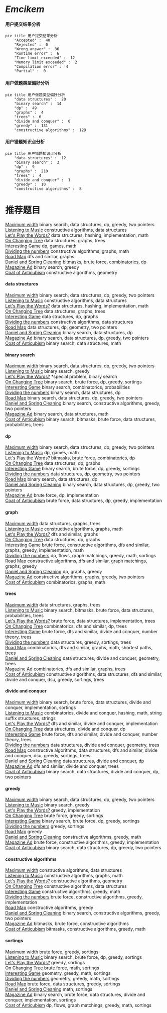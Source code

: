 # _Emcikem_
<!-- tabs:start -->
#### **用户提交结果分析**

```mermaid
pie title 用户提交结果分析
    "Accepted" :  40
    "Rejected" :  0
    "Wrong answer" :  36
    "Runtime error" :  6
    "Time limit exceeded" :  12
    "Memory limit exceeded" :  2
    "Compilation error" :  4
    "Partial" :  0
```
#### **用户做题类型偏好分析**

```mermaid
pie title 用户做题类型偏好分析
    "data structures" :  20
    "binary search" :  14
    "dp" :  49
    "graphs" :  4
    "trees" :  6
    "divide and conquer" :  0
    "greedy" :  131
    "constructive algorithms" :  129
```
#### **用户错题知识点分析**

```mermaid
pie title 用户错题知识点分析
    "data structures" :  12
    "binary search" :  3
    "dp" :  9
    "graphs" :  210
    "trees" :  4
    "divide and conquer" :  1
    "greedy" :  10
    "constructive algorithms" :  8
```
<!-- tabs:end -->
# 推荐题目
[Maximum width](http://codeforces.com/problemset/problem/1492/C)		binary search,
                        data structures,
                        dp,
                        greedy,
                        two pointers		  
[Listening to Music](http://codeforces.com/problemset/problem/543/E)		constructive algorithms,
                        data structures		  
[Let's Play the Words?](http://codeforces.com/problemset/problem/1277/D)		data structures,
                        hashing,
                        implementation,
                        math		  
[On Changing Tree](http://codeforces.com/problemset/problem/396/C)		data structures,
                        graphs,
                        trees		  
[Interesting Game](http://codeforces.com/problemset/problem/87/C)		dp,
                        games,
                        math		  
[Dividing the numbers](http://codeforces.com/problemset/problem/899/C)		constructive algorithms,
                        graphs,
                        math		  
[Road Map](http://codeforces.com/problemset/problem/34/D)		dfs and similar,
                        graphs		  
[Daniel and Spring Cleaning](http://codeforces.com/problemset/problem/1245/F)		bitmasks,
                        brute force,
                        combinatorics,
                        dp		  
[Magazine Ad](http://codeforces.com/problemset/problem/803/D)		binary search,
                        greedy		  
[Coat of Anticubism](http://codeforces.com/problemset/problem/667/B)		constructive algorithms,
                        geometry		  
<!-- tabs:start -->
#### **data structures**
[Maximum width](http://codeforces.com/problemset/problem/1492/C)		binary search,
                        data structures,
                        dp,
                        greedy,
                        two pointers		  
[Listening to Music](http://codeforces.com/problemset/problem/543/E)		constructive algorithms,
                        data structures		  
[Let's Play the Words?](http://codeforces.com/problemset/problem/1277/D)		data structures,
                        hashing,
                        implementation,
                        math		  
[On Changing Tree](http://codeforces.com/problemset/problem/396/C)		data structures,
                        graphs,
                        trees		  
[Interesting Game](http://codeforces.com/problemset/problem/1407/D)		data structures,
                        dp,
                        graphs		  
[Dividing the numbers](http://codeforces.com/problemset/problem/1023/D)		constructive algorithms,
                        data structures		  
[Road Map](http://codeforces.com/problemset/problem/243/D)		data structures,
                        dp,
                        geometry,
                        two pointers		  
[Daniel and Spring Cleaning](http://codeforces.com/problemset/problem/1476/F)		binary search,
                        data structures,
                        dp		  
[Magazine Ad](http://codeforces.com/problemset/problem/1492/C)		binary search,
                        data structures,
                        dp,
                        greedy,
                        two pointers		  
[Coat of Anticubism](http://codeforces.com/problemset/problem/1490/G)		binary search,
                        data structures,
                        math		  
#### **binary search**
[Maximum width](http://codeforces.com/problemset/problem/1492/C)		binary search,
                        data structures,
                        dp,
                        greedy,
                        two pointers		  
[Listening to Music](http://codeforces.com/problemset/problem/803/D)		binary search,
                        greedy		  
[Let's Play the Words?](http://codeforces.com/problemset/problem/1170/E)		*special problem,
                        binary search		  
[On Changing Tree](http://codeforces.com/problemset/problem/830/A)		binary search,
                        brute force,
                        dp,
                        greedy,
                        sortings		  
[Interesting Game](http://codeforces.com/problemset/problem/1418/E)		binary search,
                        combinatorics,
                        probabilities		  
[Dividing the numbers](http://codeforces.com/problemset/problem/1476/F)		binary search,
                        data structures,
                        dp		  
[Road Map](http://codeforces.com/problemset/problem/1492/C)		binary search,
                        data structures,
                        dp,
                        greedy,
                        two pointers		  
[Daniel and Spring Cleaning](http://codeforces.com/problemset/problem/1463/D)		binary search,
                        constructive algorithms,
                        greedy,
                        two pointers		  
[Magazine Ad](http://codeforces.com/problemset/problem/1490/G)		binary search,
                        data structures,
                        math		  
[Coat of Anticubism](http://codeforces.com/problemset/problem/1479/D)		binary search,
                        bitmasks,
                        brute force,
                        data structures,
                        probabilities,
                        trees		  
#### **dp**
[Maximum width](http://codeforces.com/problemset/problem/1492/C)		binary search,
                        data structures,
                        dp,
                        greedy,
                        two pointers		  
[Listening to Music](http://codeforces.com/problemset/problem/87/C)		dp,
                        games,
                        math		  
[Let's Play the Words?](http://codeforces.com/problemset/problem/1245/F)		bitmasks,
                        brute force,
                        combinatorics,
                        dp		  
[On Changing Tree](http://codeforces.com/problemset/problem/1407/D)		data structures,
                        dp,
                        graphs		  
[Interesting Game](http://codeforces.com/problemset/problem/830/A)		binary search,
                        brute force,
                        dp,
                        greedy,
                        sortings		  
[Dividing the numbers](http://codeforces.com/problemset/problem/243/D)		data structures,
                        dp,
                        geometry,
                        two pointers		  
[Road Map](http://codeforces.com/problemset/problem/1476/F)		binary search,
                        data structures,
                        dp		  
[Daniel and Spring Cleaning](http://codeforces.com/problemset/problem/1492/C)		binary search,
                        data structures,
                        dp,
                        greedy,
                        two pointers		  
[Magazine Ad](https://codeforces.com/contest/1457/problem/C)		brute force,
                        dp,
                        implementation		  
[Coat of Anticubism](http://codeforces.com/problemset/problem/1491/C)		brute force,
                        data structures,
                        dp,
                        greedy,
                        implementation		  
#### **graph**
[Maximum width](http://codeforces.com/problemset/problem/396/C)		data structures,
                        graphs,
                        trees		  
[Listening to Music](http://codeforces.com/problemset/problem/899/C)		constructive algorithms,
                        graphs,
                        math		  
[Let's Play the Words?](http://codeforces.com/problemset/problem/34/D)		dfs and similar,
                        graphs		  
[On Changing Tree](http://codeforces.com/problemset/problem/1407/D)		data structures,
                        dp,
                        graphs		  
[Interesting Game](http://codeforces.com/problemset/problem/1487/C)		brute force,
                        constructive algorithms,
                        dfs and similar,
                        graphs,
                        greedy,
                        implementation,
                        math		  
[Dividing the numbers](http://codeforces.com/problemset/problem/1437/C)		dp,
                        flows,
                        graph matchings,
                        greedy,
                        math,
                        sortings		  
[Road Map](http://codeforces.com/problemset/problem/1470/D)		constructive algorithms,
                        dfs and similar,
                        graph matchings,
                        graphs,
                        greedy		  
[Daniel and Spring Cleaning](http://codeforces.com/problemset/problem/1476/C)		dp,
                        graphs,
                        greedy		  
[Magazine Ad](http://codeforces.com/problemset/problem/1304/D)		constructive algorithms,
                        graphs,
                        greedy,
                        two pointers		  
[Coat of Anticubism](http://codeforces.com/problemset/problem/1475/C)		combinatorics,
                        graphs,
                        math		  
#### **trees**
[Maximum width](http://codeforces.com/problemset/problem/396/C)		data structures,
                        graphs,
                        trees		  
[Listening to Music](http://codeforces.com/problemset/problem/1479/D)		binary search,
                        bitmasks,
                        brute force,
                        data structures,
                        probabilities,
                        trees		  
[Let's Play the Words?](http://codeforces.com/problemset/problem/1511/C)		brute force,
                        data structures,
                        implementation,
                        trees		  
[On Changing Tree](http://codeforces.com/problemset/problem/1499/F)		combinatorics,
                        dfs and similar,
                        dp,
                        trees		  
[Interesting Game](http://codeforces.com/problemset/problem/1491/E)		brute force,
                        dfs and similar,
                        divide and conquer,
                        number theory,
                        trees		  
[Dividing the numbers](http://codeforces.com/problemset/problem/1466/D)		data structures,
                        greedy,
                        sortings,
                        trees		  
[Road Map](http://codeforces.com/problemset/problem/1495/D)		combinatorics,
                        dfs and similar,
                        graphs,
                        math,
                        shortest paths,
                        trees		  
[Daniel and Spring Cleaning](http://codeforces.com/problemset/problem/1303/G)		data structures,
                        divide and conquer,
                        geometry,
                        trees		  
[Magazine Ad](http://codeforces.com/problemset/problem/1454/E)		combinatorics,
                        dfs and similar,
                        graphs,
                        trees		  
[Coat of Anticubism](http://codeforces.com/problemset/problem/1494/D)		constructive algorithms,
                        data structures,
                        dfs and similar,
                        divide and conquer,
                        dsu,
                        greedy,
                        sortings,
                        trees		  
#### **divide and conquer**
[Maximum width](http://codeforces.com/problemset/problem/1461/D)		binary search,
                        brute force,
                        data structures,
                        divide and conquer,
                        implementation,
                        sortings		  
[Listening to Music](http://codeforces.com/problemset/problem/1466/G)		combinatorics,
                        divide and conquer,
                        hashing,
                        math,
                        string suffix structures,
                        strings		  
[Let's Play the Words?](http://codeforces.com/problemset/problem/1490/D)		dfs and similar,
                        divide and conquer,
                        implementation		  
[On Changing Tree](https://codeforces.com/contest/1483/problem/C)		data structures,
                        divide and conquer,
                        dp		  
[Interesting Game](http://codeforces.com/problemset/problem/1491/E)		brute force,
                        dfs and similar,
                        divide and conquer,
                        number theory,
                        trees		  
[Dividing the numbers](http://codeforces.com/problemset/problem/1303/G)		data structures,
                        divide and conquer,
                        geometry,
                        trees		  
[Road Map](http://codeforces.com/problemset/problem/1494/D)		constructive algorithms,
                        data structures,
                        dfs and similar,
                        divide and conquer,
                        dsu,
                        greedy,
                        sortings,
                        trees		  
[Daniel and Spring Cleaning](http://codeforces.com/problemset/problem/1482/E)		data structures,
                        divide and conquer,
                        dp		  
[Magazine Ad](http://codeforces.com/problemset/problem/566/C)		dfs and similar,
                        divide and conquer,
                        trees		  
[Coat of Anticubism](http://codeforces.com/problemset/problem/1428/F)		binary search,
                        data structures,
                        divide and conquer,
                        dp,
                        two pointers		  
#### **greedy**
[Maximum width](http://codeforces.com/problemset/problem/1492/C)		binary search,
                        data structures,
                        dp,
                        greedy,
                        two pointers		  
[Listening to Music](http://codeforces.com/problemset/problem/803/D)		binary search,
                        greedy		  
[Let's Play the Words?](http://codeforces.com/problemset/problem/369/A)		greedy,
                        implementation		  
[On Changing Tree](http://codeforces.com/problemset/problem/863/B)		brute force,
                        greedy,
                        sortings		  
[Interesting Game](http://codeforces.com/problemset/problem/830/A)		binary search,
                        brute force,
                        dp,
                        greedy,
                        sortings		  
[Dividing the numbers](http://codeforces.com/problemset/problem/3/B)		greedy,
                        sortings		  
[Road Map](http://codeforces.com/problemset/problem/588/A)		greedy		  
[Daniel and Spring Cleaning](http://codeforces.com/problemset/problem/1186/D)		constructive algorithms,
                        greedy,
                        math		  
[Magazine Ad](https://codeforces.com/contest/1484/problem/C)		brute force,
                        constructive algorithms,
                        greedy,
                        implementation		  
[Coat of Anticubism](http://codeforces.com/problemset/problem/1492/C)		binary search,
                        data structures,
                        dp,
                        greedy,
                        two pointers		  
#### **constructive algorithms**
[Maximum width](http://codeforces.com/problemset/problem/543/E)		constructive algorithms,
                        data structures		  
[Listening to Music](http://codeforces.com/problemset/problem/899/C)		constructive algorithms,
                        graphs,
                        math		  
[Let's Play the Words?](http://codeforces.com/problemset/problem/667/B)		constructive algorithms,
                        geometry		  
[On Changing Tree](http://codeforces.com/problemset/problem/1023/D)		constructive algorithms,
                        data structures		  
[Interesting Game](http://codeforces.com/problemset/problem/1186/D)		constructive algorithms,
                        greedy,
                        math		  
[Dividing the numbers](https://codeforces.com/contest/1484/problem/C)		brute force,
                        constructive algorithms,
                        greedy,
                        implementation		  
[Road Map](http://codeforces.com/problemset/problem/1493/A)		constructive algorithms,
                        greedy		  
[Daniel and Spring Cleaning](http://codeforces.com/problemset/problem/1463/D)		binary search,
                        constructive algorithms,
                        greedy,
                        two pointers		  
[Magazine Ad](https://codeforces.com/contest/1456/problem/B)		bitmasks,
                        brute force,
                        constructive algorithms		  
[Coat of Anticubism](http://codeforces.com/problemset/problem/1492/D)		bitmasks,
                        constructive algorithms,
                        greedy,
                        math		  
#### **sortings**
[Maximum width](http://codeforces.com/problemset/problem/863/B)		brute force,
                        greedy,
                        sortings		  
[Listening to Music](http://codeforces.com/problemset/problem/830/A)		binary search,
                        brute force,
                        dp,
                        greedy,
                        sortings		  
[Let's Play the Words?](http://codeforces.com/problemset/problem/3/B)		greedy,
                        sortings		  
[On Changing Tree](http://codeforces.com/problemset/problem/1213/D2)		brute force,
                        math,
                        sortings		  
[Interesting Game](https://codeforces.com/contest/1496/problem/C)		geometry,
                        greedy,
                        math,
                        sortings		  
[Dividing the numbers](http://codeforces.com/problemset/problem/1495/A)		geometry,
                        greedy,
                        math,
                        sortings		  
[Road Map](http://codeforces.com/problemset/problem/1497/A)		brute force,
                        data structures,
                        greedy,
                        sortings		  
[Daniel and Spring Cleaning](http://codeforces.com/problemset/problem/1427/A)		math,
                        sortings		  
[Magazine Ad](http://codeforces.com/problemset/problem/1461/D)		binary search,
                        brute force,
                        data structures,
                        divide and conquer,
                        implementation,
                        sortings		  
[Coat of Anticubism](http://codeforces.com/problemset/problem/1437/C)		dp,
                        flows,
                        graph matchings,
                        greedy,
                        math,
                        sortings		  
<!-- tabs:end -->
